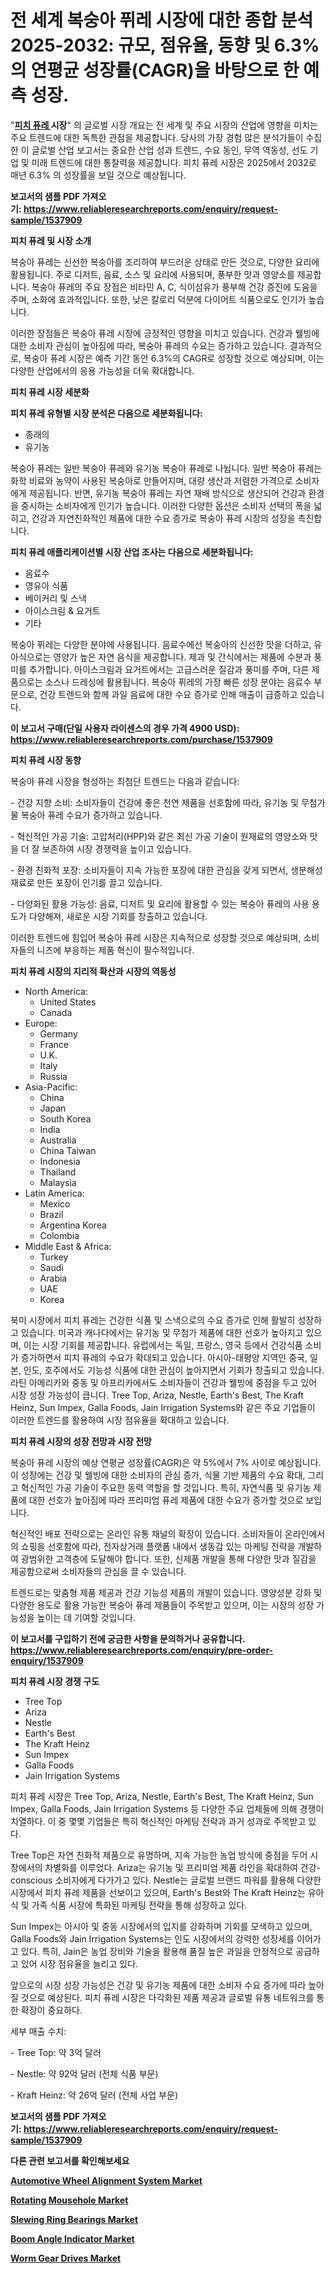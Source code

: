 <p><h1>전 세계 복숭아 퓌레 시장에 대한 종합 분석 2025-2032: 규모, 점유율, 동향 및 6.3%의 연평균 성장률(CAGR)을 바탕으로 한 예측 성장.</h1></p><p>"<strong><a href="https://www.reliableresearchreports.com/peach-puree-r1537909?utm_campaign=106&utm_medium=7&utm_source=Github&utm_content=ia&utm_term=09042025&utm_id=peach-puree">피치 퓨레&nbsp;</a></strong><strong>시장</strong>" 의 글로벌 시장 개요는 전 세계 및 주요 시장의 산업에 영향을 미치는 주요 트렌드에 대한 독특한 관점을 제공합니다. 당사의 가장 경험 많은 분석가들이 수집한 이 글로벌 산업 보고서는 중요한 산업 성과 트렌드, 수요 동인, 무역 역동성, 선도 기업 및 미래 트렌드에 대한 통찰력을 제공합니다. 피치 퓨레 시장은 2025에서 2032로 매년 6.3% 의 성장률을 보일 것으로 예상됩니다.&nbsp;</p>
<p><strong>보고서의 샘플 PDF 가져오기:&nbsp;<a href="https://www.reliableresearchreports.com/enquiry/request-sample/1537909?utm_campaign=106&utm_medium=7&utm_source=Github&utm_content=ia&utm_term=09042025&utm_id=peach-puree">https://www.reliableresearchreports.com/enquiry/request-sample/1537909</a></strong></p>
<p><strong>피치 퓨레 및 시장 소개</strong></p>
<p><p>복숭아 퓨레는 신선한 복숭아를 조리하여 부드러운 상태로 만든 것으로, 다양한 요리에 활용됩니다. 주로 디저트, 음료, 소스 및 요리에 사용되며, 풍부한 맛과 영양소를 제공합니다. 복숭아 퓨레의 주요 장점은 비타민 A, C, 식이섬유가 풍부해 건강 증진에 도움을 주며, 소화에 효과적입니다. 또한, 낮은 칼로리 덕분에 다이어트 식품으로도 인기가 높습니다.</p><p>이러한 장점들은 복숭아 퓨레 시장에 긍정적인 영향을 미치고 있습니다. 건강과 웰빙에 대한 소비자 관심이 높아짐에 따라, 복숭아 퓨레의 수요는 증가하고 있습니다. 결과적으로, 복숭아 퓨레 시장은 예측 기간 동안 6.3%의 CAGR로 성장할 것으로 예상되며, 이는 다양한 산업에서의 응용 가능성을 더욱 확대합니다.</p></p>
<p><strong>피치 퓨레 시장 세분화</strong></p>
<p><strong>피치 퓨레 유형별 시장 분석은 다음으로 세분화됩니다:</strong></p>
<p><ul><li>종래의</li><li>유기농</li></ul></p>
<p><p>복숭아 퓨레는 일반 복숭아 퓨레와 유기농 복숭아 퓨레로 나뉩니다. 일반 복숭아 퓨레는 화학 비료와 농약이 사용된 복숭아로 만들어지며, 대량 생산과 저렴한 가격으로 소비자에게 제공됩니다. 반면, 유기농 복숭아 퓨레는 자연 재배 방식으로 생산되어 건강과 환경을 중시하는 소비자에게 인기가 높습니다. 이러한 다양한 옵션은 소비자 선택의 폭을 넓히고, 건강과 자연친화적인 제품에 대한 수요 증가로 복숭아 퓨레 시장의 성장을 촉진합니다.</p></p>
<p><strong>피치 퓨레 애플리케이션별 시장 산업 조사는 다음으로 세분화됩니다:</strong></p>
<p><ul><li>음료수</li><li>영유아 식품</li><li>베이커리 및 스낵</li><li>아이스크림 & 요거트</li><li>기타</li></ul></p>
<p><p>복숭아 퓌레는 다양한 분야에 사용됩니다. 음료수에선 복숭아의 신선한 맛을 더하고, 유아식으로는 영양가 높은 자연 음식을 제공합니다. 제과 및 간식에서는 제품에 수분과 풍미를 추가합니다. 아이스크림과 요거트에서는 고급스러운 질감과 풍미를 주며, 다른 제품으로는 소스나 드레싱에 활용됩니다. 복숭아 퓌레의 가장 빠른 성장 분야는 음료수 부문으로, 건강 트렌드와 함께 과일 음료에 대한 수요 증가로 인해 매출이 급증하고 있습니다.</p></p>
<p><strong>이 보고서 구매(단일 사용자 라이센스의 경우 가격 4900 USD): <a href="https://www.reliableresearchreports.com/purchase/1537909?utm_campaign=106&utm_medium=7&utm_source=Github&utm_content=ia&utm_term=09042025&utm_id=peach-puree">https://www.reliableresearchreports.com/purchase/1537909</a></strong></p>
<p><strong>피치 퓨레 시장 동향</strong></p>
<p><p>복숭아 퓨레 시장을 형성하는 최첨단 트렌드는 다음과 같습니다:</p><p>- 건강 지향 소비: 소비자들이 건강에 좋은 천연 제품을 선호함에 따라, 유기농 및 무첨가물 복숭아 퓨레 수요가 증가하고 있습니다.</p><p>- 혁신적인 가공 기술: 고압처리(HPP)와 같은 최신 가공 기술이 원재료의 영양소와 맛을 더 잘 보존하여 시장 경쟁력을 높이고 있습니다.</p><p>- 환경 친화적 포장: 소비자들이 지속 가능한 포장에 대한 관심을 갖게 되면서, 생분해성 재료로 만든 포장이 인기를 끌고 있습니다.</p><p>- 다양화된 활용 가능성: 음료, 디저트 및 요리에 활용할 수 있는 복숭아 퓨레의 사용 용도가 다양해져, 새로운 시장 기회를 창출하고 있습니다.</p><p>이러한 트렌드에 힘입어 복숭아 퓨레 시장은 지속적으로 성장할 것으로 예상되며, 소비자들의 니즈에 부응하는 제품 혁신이 필수적입니다.</p></p>
<p><strong>피치 퓨레 시장의 지리적 확산과 시장의 역동성</strong></p>
<p><ul>
    <li>
        North America:
        <ul>
            <li>United States</li>
            <li>Canada</li>
        </ul>
    </li>
    <li>
        Europe:
        <ul>
            <li>Germany</li>
            <li>France</li>
            <li>U.K.</li>
            <li>Italy</li>
            <li>Russia</li>
        </ul>
    </li>
    <li>
        Asia-Pacific:
        <ul>
            <li>China</li>
            <li>Japan</li>
            <li>South Korea</li>
            <li>India</li>
            <li>Australia</li>
            <li>China Taiwan</li>
            <li>Indonesia</li>
            <li>Thailand</li>
            <li>Malaysia</li>
        </ul>
    </li>
    <li>
        Latin America:
        <ul>
            <li>Mexico</li>
            <li>Brazil</li>
            <li>Argentina Korea</li>
            <li>Colombia</li>
        </ul>
    </li>
    <li>
        Middle East & Africa:
        <ul>
            <li>Turkey</li>
            <li>Saudi</li>
            <li>Arabia</li>
            <li>UAE</li>
            <li>Korea</li>
        </ul>
    </li>
    </ul></p>
<p><p>북미 시장에서 피치 퓨레는 건강한 식품 및 스낵으로의 수요 증가로 인해 활발히 성장하고 있습니다. 미국과 캐나다에서는 유기농 및 무첨가 제품에 대한 선호가 높아지고 있으며, 이는 시장 기회를 제공합니다. 유럽에서는 독일, 프랑스, 영국 등에서 건강식품 소비가 증가하면서 피치 퓨레의 수요가 확대되고 있습니다. 아시아-태평양 지역인 중국, 일본, 인도, 호주에서도 기능성 식품에 대한 관심이 높아지면서 기회가 창출되고 있습니다. 라틴 아메리카와 중동 및 아프리카에서도 소비자들이 건강과 웰빙에 중점을 두고 있어 시장 성장 가능성이 큽니다. Tree Top, Ariza, Nestle, Earth's Best, The Kraft Heinz, Sun Impex, Galla Foods, Jain Irrigation Systems와 같은 주요 기업들이 이러한 트렌드를 활용하여 시장 점유율을 확대하고 있습니다.</p></p>
<p><strong>피치 퓨레 시장의 성장 전망과 시장 전망</strong></p>
<p><p>복숭아 퓨레 시장의 예상 연평균 성장률(CAGR)은 약 5%에서 7% 사이로 예상됩니다. 이 성장에는 건강 및 웰빙에 대한 소비자의 관심 증가, 식물 기반 제품의 수요 확대, 그리고 혁신적인 가공 기술이 주요한 동력 역할을 할 것입니다. 특히, 자연식품 및 유기농 제품에 대한 선호가 높아짐에 따라 프리미엄 퓨레 제품에 대한 수요가 증가할 것으로 보입니다.</p><p>혁신적인 배포 전략으로는 온라인 유통 채널의 확장이 있습니다. 소비자들이 온라인에서의 쇼핑을 선호함에 따라, 전자상거래 플랫폼 내에서 생동감 있는 마케팅 전략을 개발하여 광범위한 고객층에 도달해야 합니다. 또한, 신제품 개발을 통해 다양한 맛과 질감을 제공함으로써 소비자들의 관심을 끌 수 있습니다. </p><p>트렌드로는 맞춤형 제품 제공과 건강 기능성 제품의 개발이 있습니다. 영양성분 강화 및 다양한 용도로 활용 가능한 복숭아 퓨레 제품들이 주목받고 있으며, 이는 시장의 성장 가능성을 높이는 데 기여할 것입니다.</p></p>
<p><strong>이 보고서를 구입하기 전에 궁금한 사항을 문의하거나 공유합니다. <a href="https://www.reliableresearchreports.com/enquiry/pre-order-enquiry/1537909?utm_campaign=106&utm_medium=7&utm_source=Github&utm_content=ia&utm_term=09042025&utm_id=peach-puree">https://www.reliableresearchreports.com/enquiry/pre-order-enquiry/1537909</a></strong></p>
<p><strong>피치 퓨레 시장 경쟁 구도</strong></p>
<p><ul><li>Tree Top</li><li>Ariza</li><li>Nestle</li><li>Earth's Best</li><li>The Kraft Heinz</li><li>Sun Impex</li><li>Galla Foods</li><li>Jain Irrigation Systems</li></ul></p>
<p><p>피치 퓨레 시장은 Tree Top, Ariza, Nestle, Earth's Best, The Kraft Heinz, Sun Impex, Galla Foods, Jain Irrigation Systems 등 다양한 주요 업체들에 의해 경쟁이 치열하다. 이 중 몇몇 기업들은 특히 혁신적인 마케팅 전략과 과거 성과로 주목받고 있다.</p><p>Tree Top은 자연 친화적 제품으로 유명하며, 지속 가능한 농업 방식에 중점을 두어 시장에서의 차별화를 이루었다. Ariza는 유기농 및 프리미엄 제품 라인을 확대하여 건강-conscious 소비자에게 다가가고 있다. Nestle는 글로벌 브랜드 파워를 활용해 다양한 시장에서 피치 퓨레 제품을 선보이고 있으며, Earth's Best와 The Kraft Heinz는 유아식 및 가족 식품 시장에 특화된 마케팅 전략을 통해 성장하고 있다.</p><p>Sun Impex는 아시아 및 중동 시장에서의 입지를 강화하며 기회를 모색하고 있으며, Galla Foods와 Jain Irrigation Systems는 인도 시장에서의 강력한 성장세를 이어가고 있다. 특히, Jain은 농업 장비와 기술을 활용해 품질 높은 과일을 안정적으로 공급하고 있어 시장 점유율을 늘리고 있다.</p><p>앞으로의 시장 성장 가능성은 건강 및 유기농 제품에 대한 소비자 수요 증가에 따라 높아질 것으로 예상된다. 피치 퓨레 시장은 다각화된 제품 제공과 글로벌 유통 네트워크를 통한 확장이 중요하다.</p><p>세부 매출 수치:</p><p>- Tree Top: 약 3억 달러</p><p>- Nestle: 약 92억 달러 (전체 식품 부문)</p><p>- Kraft Heinz: 약 26억 달러 (전체 사업 부문)</p></p>
<p><strong>보고서의 샘플 PDF 가져오기:&nbsp;<a href="https://www.reliableresearchreports.com/enquiry/request-sample/1537909?utm_campaign=106&utm_medium=7&utm_source=Github&utm_content=ia&utm_term=09042025&utm_id=peach-puree">https://www.reliableresearchreports.com/enquiry/request-sample/1537909</a></strong></p>
<p><strong></strong></p>
<p><strong></strong></p>
<p><strong></strong></p>
<p><strong></strong></p>
<p><strong>다른 관련 보고서를 확인해보세요</strong></p>
<p><strong><p><a href="https://github.com/gripeluigstt/Market-Research-Report-List-1/blob/main/automotive-wheel-alignment-system-market.md?utm_campaign=106&utm_medium=7&utm_source=Github&utm_content=ia&utm_term=09042025&utm_id=peach-puree">Automotive Wheel Alignment System Market</a></p><p><a href="https://github.com/warshatulang0/Market-Research-Report-List-1/blob/main/rotating-mousehole-market.md?utm_campaign=106&utm_medium=7&utm_source=Github&utm_content=ia&utm_term=09042025&utm_id=peach-puree">Rotating Mousehole Market</a></p><p><a href="https://github.com/syiqvanyo/Market-Research-Report-List-1/blob/main/slewing-ring-bearings-market.md?utm_campaign=106&utm_medium=7&utm_source=Github&utm_content=ia&utm_term=09042025&utm_id=peach-puree">Slewing Ring Bearings Market</a></p><p><a href="https://github.com/minakibanov/Market-Research-Report-List-1/blob/main/boom-angle-indicator-market.md?utm_campaign=106&utm_medium=7&utm_source=Github&utm_content=ia&utm_term=09042025&utm_id=peach-puree">Boom Angle Indicator Market</a></p><p><a href="https://github.com/yepezkommakp/Market-Research-Report-List-1/blob/main/worm-gear-drives-market.md?utm_campaign=106&utm_medium=7&utm_source=Github&utm_content=ia&utm_term=09042025&utm_id=peach-puree">Worm Gear Drives Market</a></p></strong></p>
<p></p>